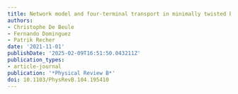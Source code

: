 ```yaml
---
title: Network model and four-terminal transport in minimally twisted bilayer graphene
authors:
- Christophe De Beule
- Fernando Dominguez
- Patrik Recher
date: '2021-11-01'
publishDate: '2025-02-09T16:51:50.043211Z'
publication_types:
- article-journal
publication: '*Physical Review B*'
doi: 10.1103/PhysRevB.104.195410
---
```

